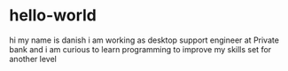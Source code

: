 # hello-world

hi my name is danish i am working as desktop support engineer at Private bank and i am curious to learn programming 
to improve my skills set for another level 
